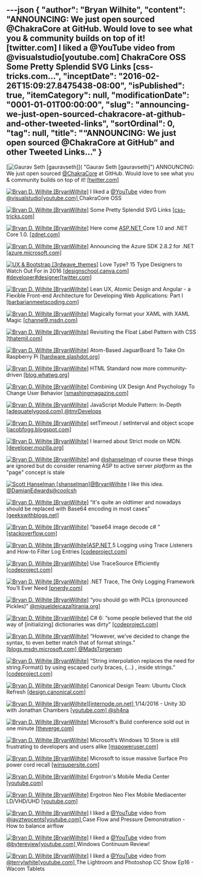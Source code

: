 ---json
{
  "author": "Bryan Wilhite",
  "content": "ANNOUNCING: We just open sourced @ChakraCore at GitHub. Would love to see what you &amp; community builds on top of it! [twitter.com]  I liked a @YouTube video from @visualstudio[youtube.com]  ChakraCore OSS Some Pretty Splendid SVG Links [css-tricks.com...",
  "inceptDate": "2016-02-26T15:09:27.8475438-08:00",
  "isPublished": true,
  "itemCategory": null,
  "modificationDate": "0001-01-01T00:00:00",
  "slug": "announcing-we-just-open-sourced-chakracore-at-github-and-other-tweeted-links",
  "sortOrdinal": 0,
  "tag": null,
  "title": "“ANNOUNCING: We just open sourced @ChakraCore at GitHub” and other Tweeted Links…"
}
---

[<img alt="Gaurav Seth [gauravseth]" src="https://songhay.blob.core.windows.net/shared-social-twitter/gauravseth.jpg">]( "Gaurav Seth [gauravseth]") ANNOUNCING: We just open sourced [@ChakraCore](http://twitter.com/ChakraCore) at GitHub. Would love to see what you &amp; community builds on top of it! [[twitter.com] ](https://twitter.com/gauravseth/status/687326658458554372/photo/1)

[<img alt="Bryan D. Wilhite [BryanWilhite]" src="https://songhay.blob.core.windows.net/shared-social-twitter/BryanWilhite.jpeg">](http://t.co/UNdqV0Z1zz "Bryan D. Wilhite [BryanWilhite]") I liked a [@YouTube](http://twitter.com/YouTube) video from [@visualstudio](http://twitter.com/visualstudio)[[youtube.com] ](https://www.youtube.com/watch?v=1bfDB3YPHFI&feature=youtu.be&a) ChakraCore OSS

[<img alt="Bryan D. Wilhite [BryanWilhite]" src="https://songhay.blob.core.windows.net/shared-social-twitter/BryanWilhite.jpeg">](http://t.co/UNdqV0Z1zz "Bryan D. Wilhite [BryanWilhite]") Some Pretty Splendid SVG Links [[css-tricks.com] ](https://css-tricks.com/svg-funsville-links/)

[<img alt="Bryan D. Wilhite [BryanWilhite]" src="https://songhay.blob.core.windows.net/shared-social-twitter/BryanWilhite.jpeg">](http://t.co/UNdqV0Z1zz "Bryan D. Wilhite [BryanWilhite]") Here come [ASP.NET ](http://www.asp.net/) Core 1.0 and .NET Core 1.0. [[zdnet.com] ](http://www.zdnet.com/article/microsoft-rebrands-asp-net-5-net-core-5/#ftag=RSSbaffb68)

[<img alt="Bryan D. Wilhite [BryanWilhite]" src="https://songhay.blob.core.windows.net/shared-social-twitter/BryanWilhite.jpeg">](http://t.co/UNdqV0Z1zz "Bryan D. Wilhite [BryanWilhite]") Announcing the Azure SDK 2.8.2 for .NET [[azure.microsoft.com] ](https://azure.microsoft.com/en-us/blog/announcing-azure-sdk-2-8-2-for-net/)

[<img alt="UX & Bootstrap [3rdwave_themes]" src="https://songhay.blob.core.windows.net/shared-social-twitter/3rdwave_themes.png">](https://t.co/YxkOQb6W1f "UX & Bootstrap [3rdwave_themes]") Love Type? 15 Type Designers to Watch Out For in 2016 [[designschool.canva.com] ](https://designschool.canva.com/blog/typography-designers/?utm_content=buffer26b6d&utm_medium=social&utm_source=twitter.com&utm_campaign=buffer)[#developer](http://search.twitter.com/search?q=%23developer)[#designer](http://search.twitter.com/search?q=%23designer)[[twitter.com] ](https://twitter.com/3rdwave_themes/status/691737892562018304/photo/1)

[<img alt="Bryan D. Wilhite [BryanWilhite]" src="https://songhay.blob.core.windows.net/shared-social-twitter/BryanWilhite.jpeg">](http://t.co/UNdqV0Z1zz "Bryan D. Wilhite [BryanWilhite]") Lean UX, Atomic Design and Angular - a Flexible Front-end Architecture for Developing Web Applications: Part I [[barbarianmeetscoding.com] ](http://www.barbarianmeetscoding.com/blog/2016/01/19/lean-ux-atomic-design-angular-a-flexible-front-end-architecture-for-developing-web-apps-part-i/)

[<img alt="Bryan D. Wilhite [BryanWilhite]" src="https://songhay.blob.core.windows.net/shared-social-twitter/BryanWilhite.jpeg">](http://t.co/UNdqV0Z1zz "Bryan D. Wilhite [BryanWilhite]") Magically format your XAML with XAML Magic [[channel9.msdn.com] ](https://channel9.msdn.com/coding4fun/blog/Magically-format-your-XAML-with-XAML-Magic)

[<img alt="Bryan D. Wilhite [BryanWilhite]" src="https://songhay.blob.core.windows.net/shared-social-twitter/BryanWilhite.jpeg">](http://t.co/UNdqV0Z1zz "Bryan D. Wilhite [BryanWilhite]") Revisiting the Float Label Pattern with CSS [[thatemil.com] ](http://thatemil.com/blog/2016/01/23/floating-label-no-js-pure-css/)

[<img alt="Bryan D. Wilhite [BryanWilhite]" src="https://songhay.blob.core.windows.net/shared-social-twitter/BryanWilhite.jpeg">](http://t.co/UNdqV0Z1zz "Bryan D. Wilhite [BryanWilhite]") Atom-Based JaguarBoard To Take On Raspberry Pi [[hardware.slashdot.org] ](http://hardware.slashdot.org/story/16/01/24/1729241/atom-based-jaguarboard-to-take-on-raspberry-pi?utm_source=feedly1.0mainlinkanon&utm_medium=feed)

[<img alt="Bryan D. Wilhite [BryanWilhite]" src="https://songhay.blob.core.windows.net/shared-social-twitter/BryanWilhite.jpeg">](http://t.co/UNdqV0Z1zz "Bryan D. Wilhite [BryanWilhite]") HTML Standard now more community-driven [[blog.whatwg.org] ](https://blog.whatwg.org/html-standard-now-more-community-driven)

[<img alt="Bryan D. Wilhite [BryanWilhite]" src="https://songhay.blob.core.windows.net/shared-social-twitter/BryanWilhite.jpeg">](http://t.co/UNdqV0Z1zz "Bryan D. Wilhite [BryanWilhite]") Combining UX Design And Psychology To Change User Behavior [[smashingmagazine.com] ](https://www.smashingmagazine.com/2016/01/combining-ux-design-and-psychology-to-change-user-behavior/)

[<img alt="Bryan D. Wilhite [BryanWilhite]" src="https://songhay.blob.core.windows.net/shared-social-twitter/BryanWilhite.jpeg">](http://t.co/UNdqV0Z1zz "Bryan D. Wilhite [BryanWilhite]") JavaScript Module Pattern: In-Depth [[adequatelygood.com] ](http://www.adequatelygood.com/JavaScript-Module-Pattern-In-Depth.html)[@tmrDevelops](http://twitter.com/tmrDevelops)

[<img alt="Bryan D. Wilhite [BryanWilhite]" src="https://songhay.blob.core.windows.net/shared-social-twitter/BryanWilhite.jpeg">](http://t.co/UNdqV0Z1zz "Bryan D. Wilhite [BryanWilhite]") setTimeout / setInterval and object scope [[jacobfogg.blogspot.com] ](http://jacobfogg.blogspot.com/2008/01/settimeout-setinterval-and-object-scope.html)

[<img alt="Bryan D. Wilhite [BryanWilhite]" src="https://songhay.blob.core.windows.net/shared-social-twitter/BryanWilhite.jpeg">](http://t.co/UNdqV0Z1zz "Bryan D. Wilhite [BryanWilhite]") I learned about Strict mode on MDN. [[developer.mozilla.org] ](https://developer.mozilla.org/en-US/docs/Web/JavaScript/Reference/Strict_mode?utm_campaign=share&utm_medium=doc+share+link&utm_source=twitter.com)

[<img alt="Bryan D. Wilhite [BryanWilhite]" src="https://songhay.blob.core.windows.net/shared-social-twitter/BryanWilhite.jpeg">](http://t.co/UNdqV0Z1zz "Bryan D. Wilhite [BryanWilhite]") and [@shanselman](http://twitter.com/shanselman) of course these things are ignored but do consider renaming ASP to active server *platform* as the "page" concept is stale

[<img alt="Scott Hanselman [shanselman]" src="https://songhay.blob.core.windows.net/shared-social-twitter/shanselman.jpeg">](https://t.co/KWE5X1BBOh "Scott Hanselman [shanselman]")[@BryanWilhite](http://twitter.com/BryanWilhite) I like this idea. [@DamianEdwards](http://twitter.com/DamianEdwards)[@coolcsh](http://twitter.com/coolcsh)

[<img alt="Bryan D. Wilhite [BryanWilhite]" src="https://songhay.blob.core.windows.net/shared-social-twitter/BryanWilhite.jpeg">](http://t.co/UNdqV0Z1zz "Bryan D. Wilhite [BryanWilhite]") “it's quite an oldtimer and nowadays should be replaced with Base64 encoding in most cases” [[geekswithblogs.net] ](http://geekswithblogs.net/kobush/archive/2005/12/18/63486.aspx)

[<img alt="Bryan D. Wilhite [BryanWilhite]" src="https://songhay.blob.core.windows.net/shared-social-twitter/BryanWilhite.jpeg">](http://t.co/UNdqV0Z1zz "Bryan D. Wilhite [BryanWilhite]") “base64 image decode c# ” [[stackoverflow.com] ](http://stackoverflow.com/questions/5083336/decoding-base64-image)

[<img alt="Bryan D. Wilhite [BryanWilhite]" src="https://songhay.blob.core.windows.net/shared-social-twitter/BryanWilhite.jpeg">](http://t.co/UNdqV0Z1zz "Bryan D. Wilhite [BryanWilhite]")[ASP.NET ](http://www.asp.net/) 5 Logging using Trace Listeners and How-to Filter Log Entries [[codeproject.com] ](http://www.codeproject.com/Articles/1073028/ASP-NET-Logging-using-Trace-Listeners-and-How-to-F)

[<img alt="Bryan D. Wilhite [BryanWilhite]" src="https://songhay.blob.core.windows.net/shared-social-twitter/BryanWilhite.jpeg">](http://t.co/UNdqV0Z1zz "Bryan D. Wilhite [BryanWilhite]") Use TraceSource Efficiently [[codeproject.com] ](http://www.codeproject.com/Tips/1071853/Use-TraceSource-Efficiently)

[<img alt="Bryan D. Wilhite [BryanWilhite]" src="https://songhay.blob.core.windows.net/shared-social-twitter/BryanWilhite.jpeg">](http://t.co/UNdqV0Z1zz "Bryan D. Wilhite [BryanWilhite]") .NET Trace, The Only Logging Framework You’ll Ever Need [[pnerdy.com] ](http://pnerdy.com/2012/09/06/net-trace-the-only-logging-framework-youll-ever-need/)

[<img alt="Bryan D. Wilhite [BryanWilhite]" src="https://songhay.blob.core.windows.net/shared-social-twitter/BryanWilhite.jpeg">](http://t.co/UNdqV0Z1zz "Bryan D. Wilhite [BryanWilhite]") “you should go with PCLs (pronounced Pickles)” [@migueldeicaza](http://twitter.com/migueldeicaza)[[tirania.org] ](http://tirania.org/blog/archive/2016/Jan-22.html)

[<img alt="Bryan D. Wilhite [BryanWilhite]" src="https://songhay.blob.core.windows.net/shared-social-twitter/BryanWilhite.jpeg">](http://t.co/UNdqV0Z1zz "Bryan D. Wilhite [BryanWilhite]") C# 6: “some people believed that the old way of [initializing] dictionaries was dirty” [[codeproject.com] ](http://www.codeproject.com/Articles/808732/Briefly-exploring-Csharp-new-features)

[<img alt="Bryan D. Wilhite [BryanWilhite]" src="https://songhay.blob.core.windows.net/shared-social-twitter/BryanWilhite.jpeg">](http://t.co/UNdqV0Z1zz "Bryan D. Wilhite [BryanWilhite]") “However, we’ve decided to change the syntax, to even better match that of format strings.” [[blogs.msdn.microsoft.com] ](https://blogs.msdn.microsoft.com/csharpfaq/2014/11/20/new-features-in-c-6/)[@MadsTorgersen](http://twitter.com/MadsTorgersen)

[<img alt="Bryan D. Wilhite [BryanWilhite]" src="https://songhay.blob.core.windows.net/shared-social-twitter/BryanWilhite.jpeg">](http://t.co/UNdqV0Z1zz "Bryan D. Wilhite [BryanWilhite]") “String interpolation replaces the need for string.Format() by using escaped curly braces, \{...} , inside strings.” [[codeproject.com] ](http://www.codeproject.com/Tips/985778/String-Interpolation-A-New-Feature-of-Csharp)

[<img alt="Bryan D. Wilhite [BryanWilhite]" src="https://songhay.blob.core.windows.net/shared-social-twitter/BryanWilhite.jpeg">](http://t.co/UNdqV0Z1zz "Bryan D. Wilhite [BryanWilhite]") Canonical Design Team: Ubuntu Clock Refresh [[design.canonical.com] ](http://design.canonical.com/2016/01/ubuntu-clock-refresh/)

[<img alt="Bryan D. Wilhite [BryanWilhite]" src="https://songhay.blob.core.windows.net/shared-social-twitter/BryanWilhite.jpeg">](http://t.co/UNdqV0Z1zz "Bryan D. Wilhite [BryanWilhite]")[[internode.on.net] ](http://www.internode.on.net/) 1/14/2016 - Unity 3D with Jonathan Chambers [[youtube.com] ](https://www.youtube.com/watch?v=B0yWmVL8hF0&feature=youtu.be)[@sh4na](http://twitter.com/sh4na)

[<img alt="Bryan D. Wilhite [BryanWilhite]" src="https://songhay.blob.core.windows.net/shared-social-twitter/BryanWilhite.jpeg">](http://t.co/UNdqV0Z1zz "Bryan D. Wilhite [BryanWilhite]") Microsoft's Build conference sold out in one minute [[theverge.com] ](http://www.theverge.com/2016/1/19/10791982/microsoft-build-2016-sold-out-one-minute)

[<img alt="Bryan D. Wilhite [BryanWilhite]" src="https://songhay.blob.core.windows.net/shared-social-twitter/BryanWilhite.jpeg">](http://t.co/UNdqV0Z1zz "Bryan D. Wilhite [BryanWilhite]") Microsoft’s Windows 10 Store is still frustrating to developers and users alike [[mspoweruser.com] ](http://mspoweruser.com/microsofts-windows-10-store-still-frustrating-developers-users-alike/)

[<img alt="Bryan D. Wilhite [BryanWilhite]" src="https://songhay.blob.core.windows.net/shared-social-twitter/BryanWilhite.jpeg">](http://t.co/UNdqV0Z1zz "Bryan D. Wilhite [BryanWilhite]") Microsoft to issue massive Surface Pro power cord recall [[winsupersite.com] ](http://winsupersite.com/hardware/microsoft-issue-massive-surface-pro-power-cord-recall)

[<img alt="Bryan D. Wilhite [BryanWilhite]" src="https://songhay.blob.core.windows.net/shared-social-twitter/BryanWilhite.jpeg">](http://t.co/UNdqV0Z1zz "Bryan D. Wilhite [BryanWilhite]") Ergotron's Mobile Media Center [[youtube.com] ](https://www.youtube.com/watch?v=LX7zEPyzFyg)

[<img alt="Bryan D. Wilhite [BryanWilhite]" src="https://songhay.blob.core.windows.net/shared-social-twitter/BryanWilhite.jpeg">](http://t.co/UNdqV0Z1zz "Bryan D. Wilhite [BryanWilhite]") Ergotron Neo Flex Mobile Mediacenter LD/VHD/UHD [[youtube.com] ](https://www.youtube.com/watch?v=xOPTPLElENk)

[<img alt="Bryan D. Wilhite [BryanWilhite]" src="https://songhay.blob.core.windows.net/shared-social-twitter/BryanWilhite.jpeg">](http://t.co/UNdqV0Z1zz "Bryan D. Wilhite [BryanWilhite]") I liked a [@YouTube](http://twitter.com/YouTube) video from [@jayztwocents](http://twitter.com/jayztwocents)[[youtube.com] ](https://www.youtube.com/watch?v=a12aDCxrcts&feature=youtu.be&a) Case Flow and Pressure Demonstration - How to balance airflow

[<img alt="Bryan D. Wilhite [BryanWilhite]" src="https://songhay.blob.core.windows.net/shared-social-twitter/BryanWilhite.jpeg">](http://t.co/UNdqV0Z1zz "Bryan D. Wilhite [BryanWilhite]") I liked a [@YouTube](http://twitter.com/YouTube) video from [@bytereview](http://twitter.com/bytereview)[[youtube.com] ](https://www.youtube.com/watch?v=WbmPB8UYUPI&feature=youtu.be&a) Windows Continuum Review!

[<img alt="Bryan D. Wilhite [BryanWilhite]" src="https://songhay.blob.core.windows.net/shared-social-twitter/BryanWilhite.jpeg">](http://t.co/UNdqV0Z1zz "Bryan D. Wilhite [BryanWilhite]") I liked a [@YouTube](http://twitter.com/YouTube) video from [@terrylwhite](http://twitter.com/terrylwhite)[[youtube.com] ](https://www.youtube.com/watch?v=mbd-OJCNOeQ&feature=youtu.be&a) The Lightroom and Photoshop CC Show Ep16 - Wacom Tablets
